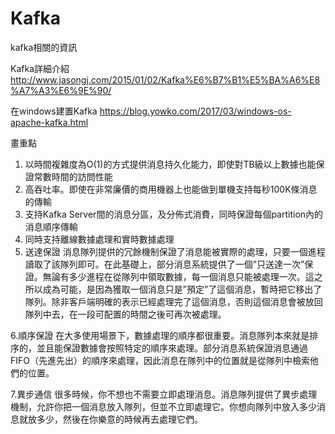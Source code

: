 # Kafka
kafka相關的資訊

Kafka詳細介紹
http://www.jasongj.com/2015/01/02/Kafka%E6%B7%B1%E5%BA%A6%E8%A7%A3%E6%9E%90/

在windows建置Kafka
https://blog.yowko.com/2017/03/windows-os-apache-kafka.html

畫重點
1. 以時間複雜度為O(1)的方式提供消息持久化能力，即使對TB級以上數據也能保證常數時間的訪問性能
2. 高吞吐率。即使在非常廉價的商用機器上也能做到單機支持每秒100K條消息的傳輸
3. 支持Kafka Server間的消息分區，及分佈式消費，同時保證每個partition內的消息順序傳輸
4. 同時支持離線數據處理和實時數據處理
5. 送達保證
消息隊列提供的冗餘機制保證了消息能被實際的處理，只要一個進程讀取了該隊列即可。在此基礎上，部分消息系統提供了一個”只送達一次”保證。無論有多少進程在從隊列中領取數據，每一個消息只能被處理一次。這之所以成為可能，是因為獲取一個消息只是”預定”了這個消息，暫時把它移出了隊列。除非客戶端明確的表示已經處理完了這個消息，否則這個消息會被放回隊列中去，在一段可配置的時間之後可再次被處理。

6.順序保證
在大多使用場景下，數據處理的順序都很重要。消息隊列本來就是排序的，並且能保證數據會按照特定的順序來處理。部分消息系統保證消息通過FIFO（先進先出）的順序來處理，因此消息在隊列中的位置就是從隊列中檢索他們的位置。

7.異步通信
很多時候，你不想也不需要立即處理消息。消息隊列提供了異步處理機制，允許你把一個消息放入隊列，但並不立即處理它。你想向隊列中放入多少消息就放多少，然後在你樂意的時候再去處理它們。
